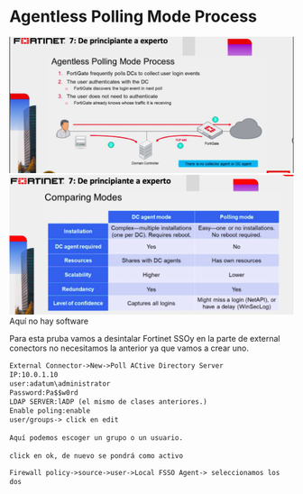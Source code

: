 # Agentless Polling Mode Process

![145](/img/146.png)
![157](/img/158.png)
Aquí no hay software 

Para esta pruba vamos a desintalar Fortinet SSOy en la parte de external conectors no necesitamos la anterior ya que vamos a crear uno.

```
External Connector->New->Poll ACtive Directory Server
IP:10.0.1.10
user:adatum\administrator
Password:Pa$$w0rd
LDAP SERVER:lADP (el mismo de clases anteriores.)
Enable poling:enable
user/groups-> click en edit

Aquí podemos escoger un grupo o un usuario.

click en ok, de nuevo se pondrá como activo
```

```
Firewall policy->source->user->Local FSSO Agent-> seleccionamos los dos
```